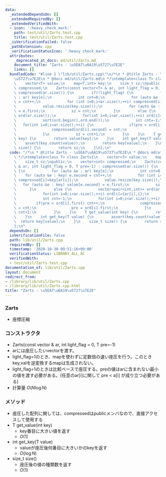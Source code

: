 ```yaml
---
data:
  _extendedDependsOn: []
  _extendedRequiredBy: []
  _extendedVerifiedWith:
  - icon: ':heavy_check_mark:'
    path: test/util/Zarts.test.cpp
    title: test/util/Zarts.test.cpp
  _isVerificationFailed: false
  _pathExtension: cpp
  _verificationStatusIcon: ':heavy_check_mark:'
  attributes:
    _deprecated_at_docs: md/util/Zarts.md
    document_title: "Zarts - \u5EA7\u6A19\u5727\u7E2E"
    links: []
  bundledCode: "#line 1 \"lib/util/Zarts.cpp\"\n/*\n * @title Zarts - \u5EA7\u6A19\
    \u5727\u7E2E\n * @docs md/util/Zarts.md\n */\ntemplate<class T> class Zarts{\n\
    \    vector<T> value;\n    map<T,int> key;\n    size_t sz;\npublic:\n    vector<int>\
    \ compressed;\n    Zarts(const vector<T> & ar, int light_flag = 0, T pre=-1) :\
    \ compressed(ar.size()) {\n        if(!light_flag) {\n            for (auto &e\
    \ : ar) key[e];\n            int cnt=0;\n            for (auto &e : key) e.second\
    \ = cnt++;\n            for (int i=0;i<ar.size();++i) compressed[i]=key[ar[i]];\n\
    \            value.resize(key.size());\n            for (auto &e : key) value[e.second]\
    \ = e.first;\n            sz = cnt;\n        }\n        else {\n            vector<pair<int,int>>\
    \ ord(ar.size());\n            for(int i=0;i<ar.size();++i) ord[i]={ar[i],i};\n\
    \            sort(ord.begin(),ord.end());\n            int cnt=-1;\n         \
    \   for(int i=0;i<ar.size();++i) {\n                if(pre < ord[i].first) cnt++;\n\
    \                compressed[ord[i].second] = cnt;\n                pre = ord[i].first;\n\
    \            }\n            sz = cnt+1;\n        }\n    }\n    T get_value(int\
    \ key) {\n        return value[key];\n    }\n    int get_key(T value) {\n    \
    \    assert(key.count(value));\n        return key[value];\n    }\n    size_t\
    \ size() {\n        return sz;\n    }\n};\n"
  code: "/*\n * @title Zarts - \u5EA7\u6A19\u5727\u7E2E\n * @docs md/util/Zarts.md\n\
    \ */\ntemplate<class T> class Zarts{\n    vector<T> value;\n    map<T,int> key;\n\
    \    size_t sz;\npublic:\n    vector<int> compressed;\n    Zarts(const vector<T>\
    \ & ar, int light_flag = 0, T pre=-1) : compressed(ar.size()) {\n        if(!light_flag)\
    \ {\n            for (auto &e : ar) key[e];\n            int cnt=0;\n        \
    \    for (auto &e : key) e.second = cnt++;\n            for (int i=0;i<ar.size();++i)\
    \ compressed[i]=key[ar[i]];\n            value.resize(key.size());\n         \
    \   for (auto &e : key) value[e.second] = e.first;\n            sz = cnt;\n  \
    \      }\n        else {\n            vector<pair<int,int>> ord(ar.size());\n\
    \            for(int i=0;i<ar.size();++i) ord[i]={ar[i],i};\n            sort(ord.begin(),ord.end());\n\
    \            int cnt=-1;\n            for(int i=0;i<ar.size();++i) {\n       \
    \         if(pre < ord[i].first) cnt++;\n                compressed[ord[i].second]\
    \ = cnt;\n                pre = ord[i].first;\n            }\n            sz =\
    \ cnt+1;\n        }\n    }\n    T get_value(int key) {\n        return value[key];\n\
    \    }\n    int get_key(T value) {\n        assert(key.count(value));\n      \
    \  return key[value];\n    }\n    size_t size() {\n        return sz;\n    }\n\
    };\n"
  dependsOn: []
  isVerificationFile: false
  path: lib/util/Zarts.cpp
  requiredBy: []
  timestamp: '2020-10-30 09:51:16+09:00'
  verificationStatus: LIBRARY_ALL_AC
  verifiedWith:
  - test/util/Zarts.test.cpp
documentation_of: lib/util/Zarts.cpp
layout: document
redirect_from:
- /library/lib/util/Zarts.cpp
- /library/lib/util/Zarts.cpp.html
title: "Zarts - \u5EA7\u6A19\u5727\u7E2E"
---
```

### Zarts
- 座標圧縮

### コンストラクタ
- Zarts(const vector<T> & ar, int light_flag = 0, T pre=-1)
- arには座圧したいvectorを渡す。
- light_flag=1のとき、mapを使わずに定数倍の速い座圧を行う。このときkey,valを逆変換するmapは生成されない。
- light_flag=1のときは比較ベースで座圧する。preの値はarに含まれない最小の値を渡す必要がある。(任意のar[i]に関して pre < a[i] が成り立つ必要がある)
- 計算量 $O(N\log N)$

### メソッド
- 座圧した配列に関しては、compressedはpublicメンバなので、直接アクセスして使用する
- T get_value(int key)
  - key番目に大きい値を返す 
  - $O(1)$
- int get_key(T value)
  - valueが座圧後何番目に大きいかのkeyを返す
  - $O(\log N)$
- size_t size()
  - 座圧後の値の種類数を返す
  - $O(1)$

